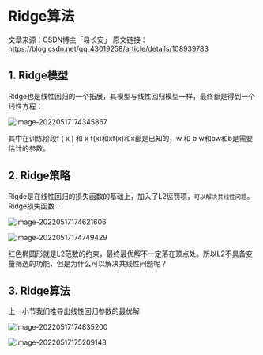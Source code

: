 # Ridge算法

文章来源：CSDN博主「易长安」
原文链接：https://blog.csdn.net/qq_43019258/article/details/108939783

## 1. Ridge模型

Ridge也是线性回归的一个拓展，其模型与线性回归模型一样，最终都是得到一个线性方程：

![image-20220517174345867](http://rfm.oss-cn-beijing.aliyuncs.com/img/image-20220517174345867.png)

其中在训练阶段f ( x ) 和 x f(x)和xf(x)和x都是已知的，w 和 b w和bw和b是需要估计的参数。

## 2. Ridge策略

Rigde是在线性回归的损失函数的基础上，加入了L2惩罚项，`可以解决共线性问题`。
Ridge损失函数：

![image-20220517174621606](http://rfm.oss-cn-beijing.aliyuncs.com/img/image-20220517174621606.png)

![image-20220517174749429](http://rfm.oss-cn-beijing.aliyuncs.com/img/image-20220517174749429.png)

红色椭圆形就是L2范数的约束，最终最优解不一定落在顶点处。所以L2不具备变量筛选的功能，但是为什么可以解决共线性问题呢？

## 3. Ridge算法

上一小节我们推导出线性回归参数的最优解

![image-20220517174835200](http://rfm.oss-cn-beijing.aliyuncs.com/img/image-20220517174835200.png)

![image-20220517175209148](http://rfm.oss-cn-beijing.aliyuncs.com/img/image-20220517175209148.png)
